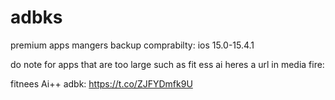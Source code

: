 # adbks
premium apps mangers backup
comprabilty: ios 15.0-15.4.1


do note for apps that are too large such  as fit ess ai heres a url in media fire:

fitnees Ai++ adbk: https://t.co/ZJFYDmfk9U
